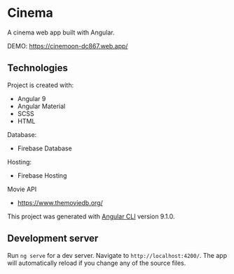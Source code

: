 # Cinema

A cinema web app built with Angular.

DEMO: https://cinemoon-dc867.web.app/

## Technologies
Project is created with:
* Angular 9
* Angular Material
* SCSS
* HTML

Database:
* Firebase Database

Hosting: 
* Firebase Hosting

Movie API
* https://www.themoviedb.org/

This project was generated with [Angular CLI](https://github.com/angular/angular-cli) version 9.1.0.

## Development server

Run `ng serve` for a dev server. Navigate to `http://localhost:4200/`. The app will automatically reload if you change any of the source files.

